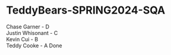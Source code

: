 # TeddyBears-SPRING2024-SQA
Chase Garner - D \
Justin Whisonant - C \
Kevin Cui - B \
Teddy Cooke - A Done
